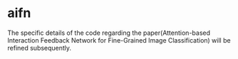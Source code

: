 # aifn
The specific details of the code regarding the paper(Attention-based Interaction Feedback Network for Fine-Grained Image Classification) will be refined subsequently.
